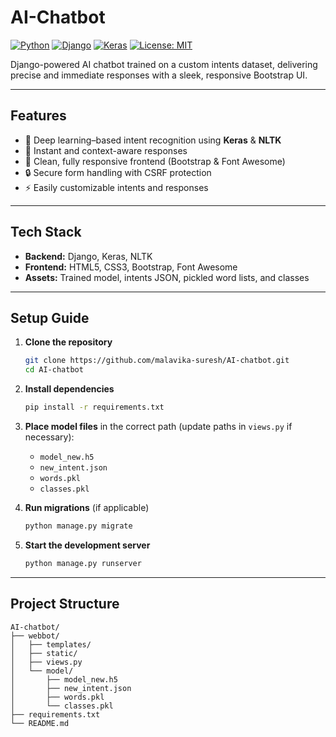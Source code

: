 # AI-Chatbot

[![Python](https://img.shields.io/badge/Python-3.11-blue.svg)](https://www.python.org/)
[![Django](https://img.shields.io/badge/Django-4.2-green.svg)](https://www.djangoproject.com/)
[![Keras](https://img.shields.io/badge/Keras-2.12-red.svg)](https://keras.io/)
[![License: MIT](https://img.shields.io/badge/License-MIT-yellow.svg)](LICENSE)

Django-powered AI chatbot trained on a custom intents dataset, delivering precise and immediate responses with a sleek, responsive Bootstrap UI.

---

## Features
- 🧠 Deep learning–based intent recognition using **Keras** & **NLTK**
- 💬 Instant and context-aware responses
- 🎨 Clean, fully responsive frontend (Bootstrap & Font Awesome)
- 🔒 Secure form handling with CSRF protection
- ⚡ Easily customizable intents and responses

---

## Tech Stack
- **Backend:** Django, Keras, NLTK
- **Frontend:** HTML5, CSS3, Bootstrap, Font Awesome
- **Assets:** Trained model, intents JSON, pickled word lists, and classes

---

## Setup Guide

1. **Clone the repository**  
   ```bash
   git clone https://github.com/malavika-suresh/AI-chatbot.git
   cd AI-chatbot
   ```

2. **Install dependencies**  
   ```bash
   pip install -r requirements.txt
   ```

3. **Place model files** in the correct path (update paths in `views.py` if necessary):  
   - `model_new.h5`  
   - `new_intent.json`  
   - `words.pkl`  
   - `classes.pkl`  

4. **Run migrations** (if applicable)  
   ```bash
   python manage.py migrate
   ```

5. **Start the development server**  
   ```bash
   python manage.py runserver
   ```

---

## Project Structure
```
AI-chatbot/
├── webbot/
│   ├── templates/
│   ├── static/
│   ├── views.py
│   └── model/
│       ├── model_new.h5
│       ├── new_intent.json
│       ├── words.pkl
│       └── classes.pkl
├── requirements.txt
└── README.md
```


